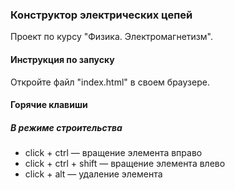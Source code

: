 ### Конструктор электрических цепей

Проект по курсу "Физика. Электромагнетизм".

#### Инструкция по запуску

Откройте файл "index.html" в своем браузере.

#### Горячие клавиши

##### В режиме строительства

* click + ctrl &mdash; вращение элемента вправо
* click + ctrl + shift &mdash; вращение элемента влево
* click + alt &mdash; удаление элемента
